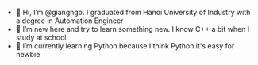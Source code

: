 - 👋 Hi, I’m @giangngo. I graduated from Hanoi University of Industry with a degree in Automation Engineer
- 👀 I’m new here and try to learn something new. I know C++ a bit when I study at school
- 🌱 I’m currently learning Python because I think Python it's easy for newbie


<!---
giangngoha/giangngoha is a ✨ special ✨ repository because its `README.md` (this file) appears on your GitHub profile.
You can click the Preview link to take a look at your changes.
--->
